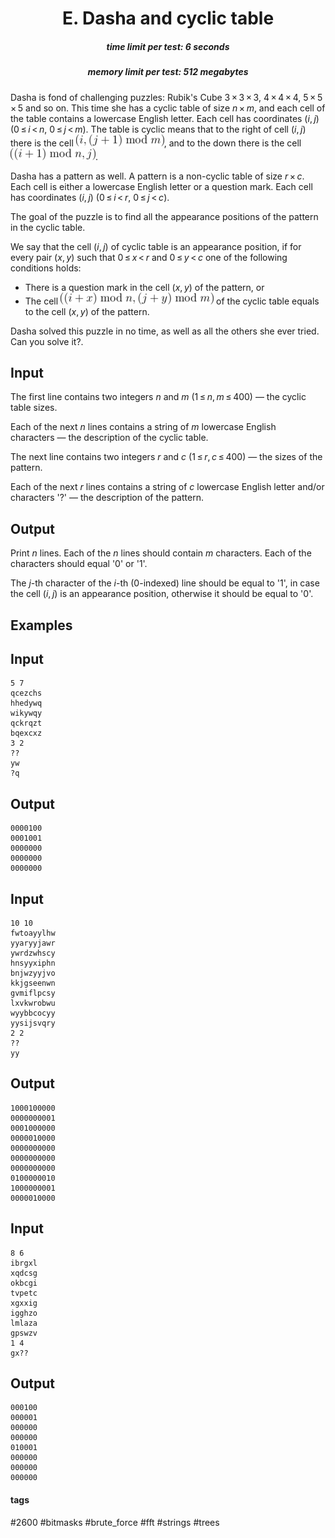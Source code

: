 <h1 style='text-align: center;'> E. Dasha and cyclic table</h1>

<h5 style='text-align: center;'>time limit per test: 6 seconds</h5>
<h5 style='text-align: center;'>memory limit per test: 512 megabytes</h5>

Dasha is fond of challenging puzzles: Rubik's Cube 3 × 3 × 3, 4 × 4 × 4, 5 × 5 × 5 and so on. This time she has a cyclic table of size *n* × *m*, and each cell of the table contains a lowercase English letter. Each cell has coordinates (*i*, *j*) (0 ≤ *i* < *n*, 0 ≤ *j* < *m*). The table is cyclic means that to the right of cell (*i*, *j*) there is the cell ![](images/e00cecdb9def14eda362dd13b8a57d183987a244.png), and to the down there is the cell ![](images/4af907e4db06c705844ece1487c9a8b73c4446aa.png).

Dasha has a pattern as well. A pattern is a non-cyclic table of size *r* × *c*. Each cell is either a lowercase English letter or a question mark. Each cell has coordinates (*i*, *j*) (0 ≤ *i* < *r*, 0 ≤ *j* < *c*).

The goal of the puzzle is to find all the appearance positions of the pattern in the cyclic table.

We say that the cell (*i*, *j*) of cyclic table is an appearance position, if for every pair (*x*, *y*) such that 0 ≤ *x* < *r* and 0 ≤ *y* < *c* one of the following conditions holds: 

* There is a question mark in the cell (*x*, *y*) of the pattern, or
* The cell ![](images/d5c67d542f3276ced72278777147ac5f3b4c9958.png) of the cyclic table equals to the cell (*x*, *y*) of the pattern.

Dasha solved this puzzle in no time, as well as all the others she ever tried. Can you solve it?.

## Input

The first line contains two integers *n* and *m* (1 ≤ *n*, *m* ≤ 400) — the cyclic table sizes.

Each of the next *n* lines contains a string of *m* lowercase English characters — the description of the cyclic table.

The next line contains two integers *r* and *c* (1 ≤ *r*, *c* ≤ 400) — the sizes of the pattern.

Each of the next *r* lines contains a string of *c* lowercase English letter and/or characters '?' — the description of the pattern.

## Output

Print *n* lines. Each of the *n* lines should contain *m* characters. Each of the characters should equal '0' or '1'.

The *j*-th character of the *i*-th (0-indexed) line should be equal to '1', in case the cell (*i*, *j*) is an appearance position, otherwise it should be equal to '0'.

## Examples

## Input


```
5 7  
qcezchs  
hhedywq  
wikywqy  
qckrqzt  
bqexcxz  
3 2  
??  
yw  
?q  

```
## Output


```
0000100  
0001001  
0000000  
0000000  
0000000  

```
## Input


```
10 10  
fwtoayylhw  
yyaryyjawr  
ywrdzwhscy  
hnsyyxiphn  
bnjwzyyjvo  
kkjgseenwn  
gvmiflpcsy  
lxvkwrobwu  
wyybbcocyy  
yysijsvqry  
2 2  
??  
yy  

```
## Output


```
1000100000  
0000000001  
0001000000  
0000010000  
0000000000  
0000000000  
0000000000  
0100000010  
1000000001  
0000010000  

```
## Input


```
8 6  
ibrgxl  
xqdcsg  
okbcgi  
tvpetc  
xgxxig  
igghzo  
lmlaza  
gpswzv  
1 4  
gx??  

```
## Output


```
000100  
000001  
000000  
000000  
010001  
000000  
000000  
000000  

```


#### tags 

#2600 #bitmasks #brute_force #fft #strings #trees 
